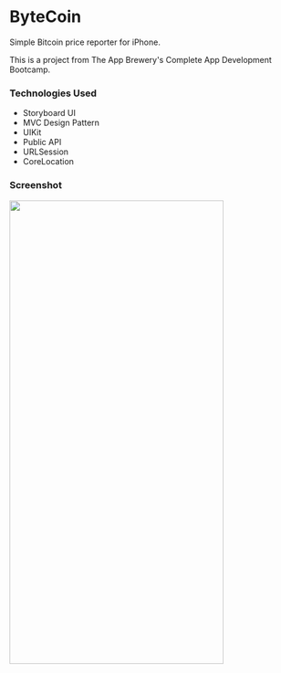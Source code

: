 #  ByteCoin

Simple Bitcoin price reporter for iPhone.

This is a project from The App Brewery's Complete App Development Bootcamp.

### Technologies Used

- Storyboard UI
- MVC Design Pattern
- UIKit
- Public API
- URLSession
- CoreLocation

### Screenshot

<img src="https://user-images.githubusercontent.com/54503413/93447236-db0f6680-f8da-11ea-9ff1-c41cb9d7235d.png" width="375" height="812" />
